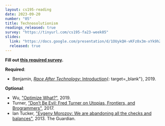```yaml
---
layout: cs195-reading
date: 2023-09-20
number: "05"
title: Technosolutionism
readings_released: true
survey: "https://tinyurl.com/cs195-fa23-week05"
slides:
  link: "https://docs.google.com/presentation/d/1OUykQH-vKFz0x3m-xYk9hZMY9P665wfOTVLJnuIuGBI/edit?usp=sharing"
  released: true
---
```


**Fill out [this required survey]({{page.survey}}).**

**Required**:
* Benjamin, [_Race After Technology_: Introduction](https://drive.google.com/file/d/1zW0CJj4J7ZNhSMDGZ4poYXUR4t9K3SVh/view){: target=_blank"}, 2019. 

**Optional**:
* Wu, ["Optimize What?"](https://communemag.com/optimize-what/), 2019.
* Turner, ["Don’t Be Evil: Fred Turner on Utopias, Frontiers, and Brogrammers"](https://logicmag.io/justice/fred-turner-dont-be-evil/), 2017.
* Ian Tucker, ["Evgeny Morozov: We are abandoning all the checks and balances"]( https://www.theguardian.com/technology/2013/mar/09/evgeny-morozov-technology-solutionism-interview), 2013. The Guardian.
